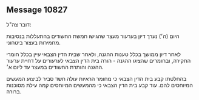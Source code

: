 ## Message 10827

דובר צה"ל: 

היום (ה׳) נערך דיון בערעור מעצר שהגישו חמשת החשודים בהתעללות בנסיבות מחמירות בעצור ביטחוני.

לאחר דיון ממושך בכלל טענות ההגנה, ולאחר שבית הדין הצבאי עיין בכלל חומרי החקירה, ובחומרים שהציגו ההגנה - הורה בית הדין הצבאי לערעורים על דחיית ערעור ההגנה והותרת החשודים במעצר עד ליום א׳. 

בהחלטתו קבע בית הדין הצבאי כי מחומר הראיות עולה חשד סביר לביצוע המעשים המיוחסים להם. עוד קבע בית הדין הצבאי כי מהמעשים המיוחסים קמה עילת מסוכנות ברורה.


